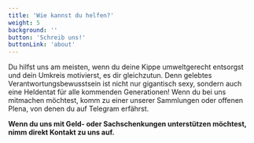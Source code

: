 ```yaml
---
title: 'Wie kannst du helfen?'
weight: 5
background: ''
button: 'Schreib uns!'
buttonLink: 'about'
---
```


Du hilfst uns am meisten, wenn du deine Kippe umweltgerecht entsorgst und dein Umkreis motivierst, es dir gleichzutun. Denn gelebtes Verantwortungsbewusstsein ist nicht nur gigantisch sexy, sondern auch eine Heldentat für alle kommenden Generationen! 
Wenn du bei uns mitmachen möchtest, komm zu einer unserer Sammlungen oder offenen Plena, von denen du auf Telegram erfährst. 

**Wenn du uns mit Geld- oder Sachschenkungen unterstützen möchtest, nimm direkt Kontakt zu uns auf.**